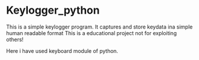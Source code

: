 # Keylogger_python
This is a simple keylogger program.
It captures and store keydata ina simple human readable format
This is a educational project not for exploiting others!

Here i have used keyboard module of python.
